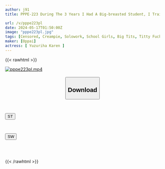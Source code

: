 ```yaml
---
author: j91
title: PPPE-223 During The 3 Years I Had A Big-breasted Student, I Trained Her Until She Became A Masturbator Without Being Able To Resist Karen Yuzuriha

url: /v/pppe223pl
date: 2024-05-17T01:50:00Z
image: "pppe223pl.jpg"
tags: [Censored, Creampie, Solowork, School Girls, Big Tits, Titty Fuck, (tag-censored)	]
maker: [Oppai]
actress: [ Yuzuriha Karen ]
---
```



{{< rawhtml >}}

<div class="video" data-videoid="943Rb86e7Muax84">
    <a href="javascript:;">
        <img src="/v/pppe223pl/pppe223pl.jpg" width="WIDTH" height="HEIGHT" alt="pppe223pl.mp4" loading="lazy">
    </a>
</div>

<script type="text/javascript" src="https://j91.asia/asset/on-demand-st.js"></script>

<br>
  <link rel="stylesheet" href="https://j91.asia/asset/bs5.css">
  
  <center>
  <button class="btn btn-primary" type="button" data-bs-toggle="collapse" data-bs-target=".multi-collapse" aria-expanded="false" aria-controls="multiCollapseExample1 multiCollapseExample2"><h2>Download</h2></button></center>
</p>
<div class="row">
  <div class="col">
    <div class="collapse multi-collapse" id="multiCollapseExample1">
      <div class="card card-body">
	      	      <br>
<div class="buttons">  
<p><a href="/v/pppe223pl/st.html" target="_blank"><button class="btn-hover color-3"><i class="fa fa-download"></i> ST</button></a></p></div>
    </div>
  </div>
</div>
  <div class="col">
    <div class="collapse multi-collapse" id="multiCollapseExample2">
      <div class="card card-body">
	      <br>
<div class="buttons">
<p><a href="/v/pppe223pl/sw.html" target="_blank"><button class="btn-hover color-2"><i class="fa fa-download"></i> SW</button></a></p></div>
<br><br>
      </div>
    </div>
  </div>
</div>

{{< /rawhtml >}}